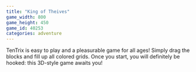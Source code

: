 ```yaml
---
title: "King of Theives"
game_width: 800
game_height: 450
game_id: 40253
categories: adventure
---
```

TenTrix is easy to play and a pleasurable game for all ages! Simply drag the blocks and fill up all colored grids. Once you start, you will definitely be hooked: this 3D-style game awaits you!
